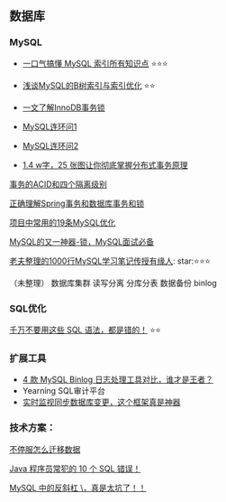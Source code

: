## 数据库

### MySQL

* [一口气搞懂 MySQL 索引所有知识点](https://mp.weixin.qq.com/s/eeTEmJDEe-QXHNZRkVvVbg) :star::star::star:

* [浅谈MySQL的B树索引与索引优化](https://monkeysayhi.github.io/2018/03/06/%E6%B5%85%E8%B0%88MySQL%E7%9A%84B%E6%A0%91%E7%B4%A2%E5%BC%95%E4%B8%8E%E7%B4%A2%E5%BC%95%E4%BC%98%E5%8C%96/) :star::star:

* [一文了解InnoDB事务锁](https://mp.weixin.qq.com/s/3S81368MMAlLVzrL-4RIUQ)

* [MySQL连环问1](https://mp.weixin.qq.com/s/rZ8aH5DDH3zGmkVyfKT-zw)

* [MySQL连环问2](https://mp.weixin.qq.com/s?__biz=MzkxNTE3NjQ3MA==&mid=2247488959&idx=1&sn=7a737e0429ba344cdfd20a94c222dba6&chksm=c16278c6f615f1d0a0d61193f67f1487b3d2b21ce911748a2569c6dd53c8dcec72aa9fcdb056&cur_album_id=1717644697302597643&scene=189#rd)

* [1.4 w字，25 张图让你彻底掌握分布式事务原理](https://mp.weixin.qq.com/s/ekHdP7JAPHuwsv5o7Rw7nQ)


[事务的ACID和四个隔离级别](https://monkeysayhi.github.io/2016/11/26/%E4%BA%8B%E5%8A%A1%E7%9A%84ACID%E5%92%8C%E5%9B%9B%E4%B8%AA%E9%9A%94%E7%A6%BB%E7%BA%A7%E5%88%AB/)


[正确理解Spring事务和数据库事务和锁](https://blog.csdn.net/codingtu/article/details/78046104)

[项目中常用的19条MySQL优化](https://segmentfault.com/a/1190000012155267)

[MySQL的又一神器-锁，MySQL面试必备](https://segmentfault.com/a/1190000020762791)

[老夫整理的1000行MySQL学习笔记传授有缘人](https://mp.weixin.qq.com/s/gWTG81y1DjIyJZ0i886dtg): star::star::star::star:

（未整理）
数据库集群
读写分离
分库分表
数据备份
binlog


### SQL优化
[千万不要用这些 SQL 语法，都是错的！](https://mp.weixin.qq.com/s/mg7VFmbxy_SKhj84op0FZQ) :star::star:

### 扩展工具

* [4 款 MySQL Binlog 日志处理工具对比，谁才是王者？](https://mp.weixin.qq.com/s/TU4U9x-5jmHXrQ4KQq7rJQ)
* Yearning SQL审计平台
* [实时监视同步数据库变更，这个框架真是神器](https://mp.weixin.qq.com/s/gBL9GF3pR2t0UMjNlWHiVg)

### 技术方案：

[不停服怎么迁移数据](https://blog.piaoruiqing.com/blog/2019/10/27/%e4%b8%8d%e5%81%9c%e6%9c%8d%e6%80%8e%e4%b9%88%e8%bf%81%e7%a7%bb%e6%95%b0%e6%8d%ae/)



[Java 程序员常犯的 10 个 SQL 错误！](https://mp.weixin.qq.com/s/tp8il_sPbb7e63OVArvnkQ)

[MySQL 中的反斜杠 \\，真是太坑了！！](https://mp.weixin.qq.com/s/q9dZSMtP_5c8BCvlzb67Mg)
